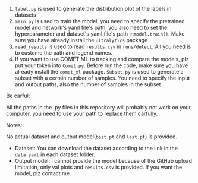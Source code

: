 1. `label.py` is used to generate the distribution plot of the labels in datasets
2. `main.py` is used to train the model, you need to specify the pretrained model and network's yaml file's path, you also need to set the hyperparameter and dataset's yaml file's path in`model.train()`. Make sure you have already install the `ultralytics` package
3. `read_results` is used to read `results.csv` in `runs/detect`. All you need is to custome the path and legend names.
4. If you want to use COMET ML to tracking and compare the models, plz put your token into `Comet.py`. Before run the code, make sure you have already install the `comet_ml` package.
`Subset.py` is used to generate a subset with a certain number of samples. You need to specify the input and output paths, also the number of samples in the subset.

Be carful:

All the paths in the .py files in this repository will probably not work on your computer, you need to use your path to replace them carfully.

Notes:

No actual dataset and output model(`best.pt` and `last.pt`) is provided.
- Dataset: You can download the dataset according to the link in the `data.yaml` in each dataset folder.
- Output model: I cannot provide the model because of the GitHub upload limitation, only val plots and `results.csv` is provided. If you want the model, plz contact me.
